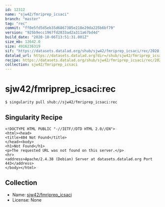 ```yaml
---
id: 12312
name: "sjw42/fmriprep_icsaci"
branch: "master"
tag: "rec"
commit: "ff0e5fd5d5eb35d6867305e218e29da225b6bf79"
version: "925b9ecc1967fd2833ad2a311a67bd4d"
build_date: "2020-10-06T13:51:31.001Z"
size_mb: 12642.0
size: 4916236319
sif: "https://datasets.datalad.org/shub/sjw42/fmriprep_icsaci/rec/2020-10-06-ff0e5fd5-925b9ecc/925b9ecc1967fd2833ad2a311a67bd4d.sif"
datalad_url: https://datasets.datalad.org?dir=/shub/sjw42/fmriprep_icsaci/rec/2020-10-06-ff0e5fd5-925b9ecc/
recipe: https://datasets.datalad.org/shub/sjw42/fmriprep_icsaci/rec/2020-10-06-ff0e5fd5-925b9ecc/Singularity
collection: sjw42/fmriprep_icsaci
---
```


# sjw42/fmriprep_icsaci:rec

```bash
$ singularity pull shub://sjw42/fmriprep_icsaci:rec
```

## Singularity Recipe

```singularity
<!DOCTYPE HTML PUBLIC "-//IETF//DTD HTML 2.0//EN">
<html><head>
<title>404 Not Found</title>
</head><body>
<h1>Not Found</h1>
<p>The requested URL was not found on this server.</p>
<hr>
<address>Apache/2.4.38 (Debian) Server at datasets.datalad.org Port 443</address>
</body></html>
```

## Collection

 - Name: [sjw42/fmriprep_icsaci](https://github.com/sjw42/fmriprep_icsaci)
 - License: None


